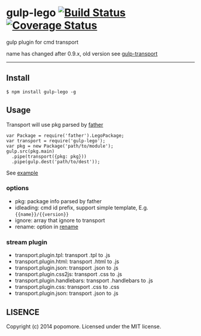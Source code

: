 # gulp-lego [![Build Status](https://travis-ci.org/popomore/gulp-lego.png?branch=master)](https://travis-ci.org/popomore/gulp-lego) [![Coverage Status](https://coveralls.io/repos/popomore/gulp-lego/badge.png?branch=master)](https://coveralls.io/r/popomore/gulp-lego?branch=master)

gulp plugin for cmd transport

name has changed after 0.9.x, old version see [gulp-transport](https://www.npmjs.com/package/gulp-transport)

---

## Install

```
$ npm install gulp-lego -g
```

## Usage

Transport will use pkg parsed by [father](https://github.com/popomore/father)

```
var Package = require('father').LegoPackage;
var transport = require('gulp-lego');
var pkg = new Package('path/to/module');
gulp.src(pkg.main)
  .pipe(transport({pkg: pkg}))
  .pipe(gulp.dest('path/to/dest'));
```

See [example](https://github.com/imweb/gulp-lego/blob/master/test/parser.test.js)

### options

- pkg: package info parsed by father
- idleading: cmd id prefix, support simple template, E.g. `{{name}}/{{version}}`
- ignore: array that ignore to transport
- rename: option in [rename](https://github.com/popomore/rename)

### stream plugin

- transport.plugin.tpl: transport .tpl to .js
- transport.plugin.html: transport .html to .js
- transport.plugin.json: transport .json to .js
- transport.plugin.css2js: transport .css to .js
- transport.plugin.handlebars: transport .handlebars to .js
- transport.plugin.css: transport .css to .css
- transport.plugin.json: transport .json to .js

## LISENCE

Copyright (c) 2014 popomore. Licensed under the MIT license.
